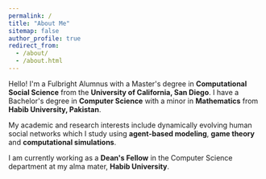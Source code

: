 ```yaml
---
permalink: /
title: "About Me"
sitemap: false
author_profile: true
redirect_from:
  - /about/
  - /about.html
---
```


Hello! I'm a Fulbright Alumnus with a Master's degree in **Computational Social Science** from the **University of California, San Diego**. I have a Bachelor's degree in **Computer Science** with a minor in **Mathematics** from **Habib University, Pakistan**.

My academic and research interests include dynamically evolving human social networks which I study using **agent-based modeling**, **game theory** and **computational simulations**.

I am currently working as a **Dean's Fellow** in the Computer Science department at my alma mater, **Habib University**.

